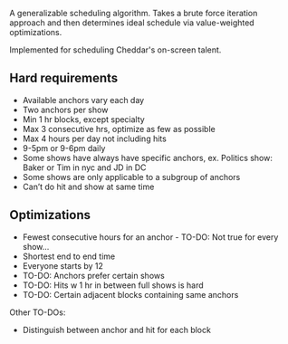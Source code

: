 A generalizable scheduling algorithm. Takes a brute force iteration approach and then determines ideal schedule via value-weighted optimizations.

Implemented for scheduling Cheddar's on-screen talent.

## Hard requirements
- Available anchors vary each day
- Two anchors per show
- Min 1 hr blocks, except specialty
- Max 3 consecutive hrs, optimize as few as possible
- Max 4 hours per day not including hits
- 9-5pm or 9-6pm daily
- Some shows have always have specific anchors, ex. Politics show: Baker or Tim in nyc and JD in DC
- Some shows are only applicable to a subgroup of anchors
- Can’t do hit and show at same time


## Optimizations
- Fewest consecutive hours for an anchor - TO-DO: Not true for every show...
- Shortest end to end time
- Everyone starts by 12
- TO-DO: Anchors prefer certain shows
- TO-DO: Hits w 1 hr in between full shows is hard
- TO-DO: Certain adjacent blocks containing same anchors

Other TO-DOs:
- Distinguish between anchor and hit for each block
